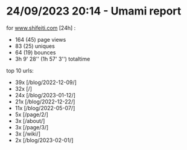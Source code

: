 # 24/09/2023 20:14 - Umami report
for www.shifeiti.com [24h] :

 - 164 (45) page views
 - 83 (25) uniques
 - 64 (19) bounces
 - 3h 9' 28'' (1h 57' 3'') totaltime


top 10 urls:
 - 39x [/blog/2022-12-09/]
 - 32x [/]
 - 24x [/blog/2023-01-12/]
 - 21x [/blog/2022-12-22/]
 - 11x [/blog/2022-05-07/]
 - 5x [/page/2/]
 - 3x [/about/]
 - 3x [/page/3/]
 - 3x [/wiki/]
 - 2x [/blog/2023-02-01/]


